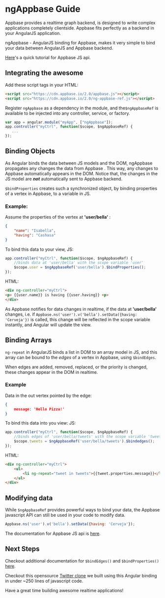 # ngAppbase Guide

Appbase provides a realtime graph backend, is designed to write complex applications completely clientside. Appbase fits perfectly as a backend in your AngularJS application.

ngAppbase - AngularJS binding for Appbase, makes it very simple to bind your data between AngularJS and Appbase backend.

[Here](http://appbase.io/tutorial.html)'s a quick tutorial for Appbase JS api.

## Integrating the awesome
Add these script tags in your HTML:
```html
<script src="https://cdn.appbase.io/2.0/appbase.js"></script>
<script src="https://cdn.appbase.io/2.0/ng-appbase-ref.js"></script>
```
Register `ngAppbase` as a dependency in the module, and the`$ngAppbaseRef` is available to be injected into any controller, service, or factory.
```js
var app = angular.module("myApp", ["ngAppbase"]);
app.controller("myCtrl", function($scope, $ngAppbaseRef) {
   ...
});
```
## Binding Objects
As Angular binds the data between JS models and the DOM, ngAppbase propagates any changes the data from Appbase . This way, any changes to Appbase automatically appears in the DOM.
Notice that, the changes in the JS model are *__not__* automatically sent to Appbase backend.

`$bindProperties` creates such a synchronized object, by binding properties of a vertex in Appbase, to a variable in JS.

### Example:
Assume the properties of the vertex at __'user/bella'__ : 
```json
{
	"name": "Isabella",
	"having": "Cashasa"
}
```
To bind this data to your view,
JS:
```js
app.controller("myCtrl", function($scope, $ngAppbaseRef) {
	//binds data at 'user/bella' with the scope variable 'user'
	$scope.user = $ngAppbaseRef('user/bella').$bindProperties();
});
```
HTML:
```html
<div ng-controller="myCtrl">
<p> {{user.name}} is having {{user.having}} <p>
</div>
```

As Appbase notifies for data changes in realtime, if the data at __'user/bella'__ changes, i.e. if `Appbase.ns('user').v('bella').setData({having: 'Cerveja'})` is called, this change will be reflected in the scope variable instantly, and Angular will update the view.

## Binding Arrays
`ng-repeat` in AngularJS binds a list in DOM to an array model in JS, and this array can be bound to the _edges_ of a vertex in Appbase, using `$bindEdges`.

When edges are added, removed, replaced, or the priority is changed, these changes appear in the DOM in realtime.

### Example
Data in the out vertex pointed by the edge:
```json
{
	message: 'Hello Pizza!'
}
```
To bind this data into you view:
JS:
```js
app.controller("myCtrl", function($scope, $ngAppbaseRef) {
	//binds edges of 'user/bella/tweets' with the scope variable 'tweets'
	$scope.tweets = $ngAppbaseRef('user/bella/tweets').$bindedges();
});
```

HTML:
```html
<div ng-controller="myCtrl">
	<ul>
		<li ng-repeat="tweet in tweets">{{tweet.properties.message}}</li>
	</ul>
</div>
```

## Modifying data
While `$ngAppbaseRef` provides powerful ways to bind your data, the Appbase javascript API can still be used in your code to modify data. 
```javascript
Appbase.ns('user').v('bella').setData({having: 'Cerveja'});
```
The  documentation for Appbase JS api is [here](/docs/js.md).  
## Next Steps

Checkout additional documentation for `$bindEdges()` and `$bindProperties()` [here](/docs/angular_advanced.md).

Checkout this opensource [Twitter clone](http://twitter.appbase.io/) we built using this Angular binding in under ~250 lines of javascript code.

Have a great time building awesome realtime applications!